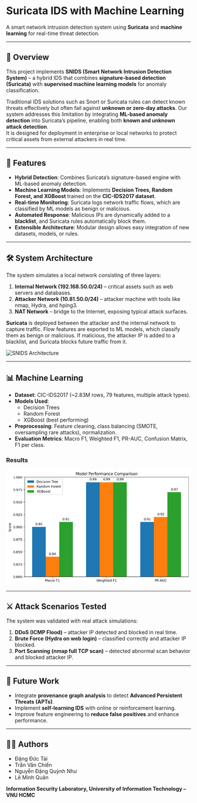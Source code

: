 # Suricata IDS with Machine Learning

A smart network intrusion detection system using **Suricata** and **machine learning** for real-time threat detection.

---

## 📌 Overview
This project implements **SNIDS (Smart Network Intrusion Detection System)** – a hybrid IDS that combines **signature-based detection (Suricata)** with **supervised machine learning models** for anomaly classification.

Traditional IDS solutions such as Snort or Suricata rules can detect known threats effectively but often fail against **unknown or zero-day attacks**. Our system addresses this limitation by integrating **ML-based anomaly detection** into Suricata’s pipeline, enabling both **known and unknown attack detection**.  
It is designed for deployment in enterprise or local networks to protect critical assets from external attackers in real time.

---

## 🚀 Features
- **Hybrid Detection**: Combines Suricata’s signature-based engine with ML-based anomaly detection.  
- **Machine Learning Models**: Implements **Decision Trees, Random Forest, and XGBoost** trained on the **CIC-IDS2017 dataset**.  
- **Real-time Monitoring**: Suricata logs network traffic flows, which are classified by ML models as benign or malicious.  
- **Automated Response**: Malicious IPs are dynamically added to a **blacklist**, and Suricata rules automatically block them.  
- **Extensible Architecture**: Modular design allows easy integration of new datasets, models, or rules.  

---

## 🛠️ System Architecture
The system simulates a local network consisting of three layers:

1. **Internal Network (192.168.50.0/24)** – critical assets such as web servers and databases.  
2. **Attacker Network (10.81.50.0/24)** – attacker machine with tools like nmap, Hydra, and hping3.  
3. **NAT Network** – bridge to the Internet, exposing typical attack surfaces.  

**Suricata** is deployed between the attacker and the internal network to capture traffic. Flow features are exported to ML models, which classify them as benign or malicious. If malicious, the attacker IP is added to a blacklist, and Suricata blocks future traffic from it.

![SNIDS Architecture](./images/snids_architecture.jpg)

---

## 📊 Machine Learning
- **Dataset**: CIC-IDS2017 (~2.83M rows, 79 features, multiple attack types).  
- **Models Used**:  
  - Decision Trees  
  - Random Forest  
  - XGBoost (best performing)  
- **Preprocessing**: Feature cleaning, class balancing (SMOTE, oversampling rare attacks), normalization.  
- **Evaluation Metrics**: Macro F1, Weighted F1, PR-AUC, Confusion Matrix, F1 per class.  

### Results
![Alt text](images/comparison.png) 

---

## ⚔️ Attack Scenarios Tested
The system was validated with real attack simulations:

1. **DDoS (ICMP Flood)** – attacker IP detected and blocked in real time.  
2. **Brute Force (Hydra on web login)** – classified correctly and attacker IP blocked.  
3. **Port Scanning (nmap full TCP scan)** – detected abnormal scan behavior and blocked attacker IP.  

---

## 🔮 Future Work
- Integrate **provenance graph analysis** to detect **Advanced Persistent Threats (APTs)**.  
- Implement **self-learning IDS** with online or reinforcement learning.  
- Improve feature engineering to **reduce false positives** and enhance performance.  

---

## 👨‍💻 Authors
- Đặng Đức Tài 
- Trần Văn Chiến  
- Nguyễn Đặng Quỳnh Như  
- Lê Minh Quân  

**Information Security Laboratory, University of Information Technology – VNU HCMC**
